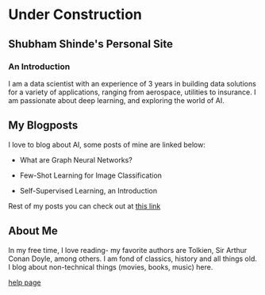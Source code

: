 # Under Construction

## Shubham Shinde's Personal Site

### An Introduction

I am a data scientist with an experience of 3 years in building data solutions for a variety of applications, ranging from aerospace, utilities to insurance. I am passionate about deep learning, and exploring the world of AI.

## My Blogposts

I love to blog about AI, some posts of mine are linked below:

- What are Graph Neural Networks?

- Few-Shot Learning for Image Classification

- Self-Supervised Learning, an Introduction

Rest of my posts you can check out at [this link](https://shindeshu.github.io/contents.html)

## About Me

In my free time, I love reading- my favorite authors are Tolkien, Sir Arthur Conan Doyle, among others. I am fond of classics, history and all things old. I blog about non-technical things (movies, books, music) here.

[help page](https://shindeshu.github.io/helppage.html)
